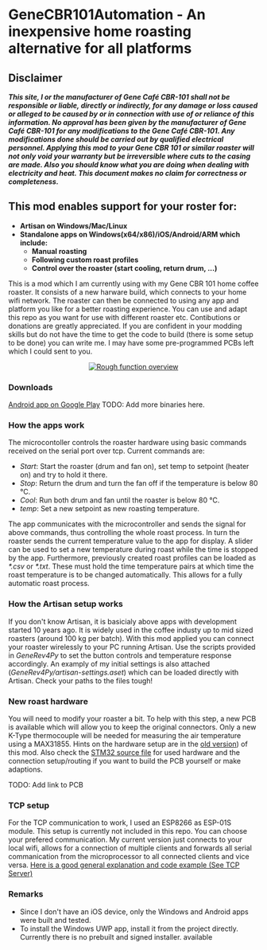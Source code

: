 # GeneCBR101Automation - An inexpensive home roasting alternative for all platforms

## Disclaimer ##
___This site, I or the manufacturer of Gene Café CBR-101 shall not be responsible or liable, directly or
indirectly, for any damage or loss caused or alleged to be caused by or in connection with use of or
reliance of this information. No approval has been given by the manufacturer of Gene Café CBR-101
for any modifications to the Gene Café CBR-101. Any modifications done should be carried out by
qualified electrical personnel. 
Applying this mod to your Gene CBR 101 or similar roaster will not only void your warranty but be
irreversible where cuts to the casing are made. Also you should know what you are doing when
dealing with electricity and heat. This document makes no claim for correctness or completeness.___

## This mod enables support for your roster for:
* __Artisan on Windows/Mac/Linux__
* __Standalone apps on Windows(x64/x86)/iOS/Android/ARM which include:__
  * __Manual roasting__
  * __Following custom roast profiles__
  * __Control over the roaster (start cooling, return drum, ...)__

This is a mod which I am currently using with my Gene CBR 101 home coffee roaster. It consists of a new harware build, which connects to your home wifi network. The roaster can then be connected to using any app and platform you like for a better roasting experience. You can use and adapt this repo as you want for use with different roaster etc. Contibutions or donations are greatly appreciated.
If you are confident in your modding skills but do not have the time to get the code to build (there is some setup to be done) you can write me. I may have some pre-programmed PCBs left which I could sent to you.

<div align="center">
  <a href="https://www.youtube.com/watch?v=1ynHtYo9W6A"><img src="https://img.youtube.com/vi/1ynHtYo9W6A/0.jpg" alt="Rough function overview"></a>
</div>

### Downloads ###
[Android app on Google Play](https://play.google.com/store/apps/details?id=com.companyname.GeneRev4)
TODO: Add more binaries here.

### How the apps work ###
The microcontoller controls the roaster hardware using basic commands received on the serial port over tcp. Current commands are:
- _Start_: Start the roaster (drum and fan on), set temp to setpoint (heater on) and try to hold it there.
- _Stop_: Return the drum and turn the fan off if the temperature is below 80 °C.
- _Cool_: Run both drum and fan until the roaster is below 80 °C.
- _temp_: Set a new setpoint as new roasting temperature.

The app communicates with the microcontroller and sends the signal for above commands, thus controlling the whole roast process. In turn the roaster sends the current temperature value to the app for display.
A slider can be used to set a new temperature during roast while the time is stopped by the app.
Furthermore, previously created roast profiles can be loaded as _*.csv_ or _*.txt_. These must hold the time temperature pairs at which time the roast temperature is to be changed automatically. This allows for a fully automatic roast process.

### How the Artisan setup works ###
If you don't know Artisan, it is basicialy above apps with development started 10 years ago. It is widely used in the coffee industy up to mid sized roasters (around 100 kg per batch).
With this mod applied you can connect your roaster wirelessly to your PC running Artisan. Use the scripts provided in _GeneRev4Py_ to set the button controls and temperature response accordingly. An examply of my initial settings is also attached (_GeneRev4Py/artisan-settings.aset_) which can be loaded directly with Artisan. Check your paths to the files tough!

### New roast hardware ###
You will need to modify your roaster a bit. To help with this step, a new PCB is available which will allow you to keep the original connectors. Only a new K-Type thermocouple will be needed for measuring the air temperature using a MAX31855. Hints on the hardware setup are in the [old version](https://github.com/nekowokaburu/GeneCBR101Automation/tree/master/doc)) of this mod. Also check the [STM32 source file](https://github.com/nekowokaburu/GeneCBR101Automation/blob/master/GeneRev4_STM32/GeneRev4_STM32.ino) for used hardware and the connection setup/routing if you want to build the PCB yourself or make adaptions.

TODO: Add link to PCB

### TCP setup ###
For the TCP communication to work, I used an ESP8266 as ESP-01S module. This setup is currently not included in this repo. You can choose your prefered communication. My current version just connects to your local wifi, allows for a connection of multiple clients and forwards all serial commanication from the microprocessor to all connected clients and vice versa. [Here is a good general explanation and code example (See TCP Server)](http://stefanfrings.de/esp8266/)

### Remarks ###
- Since I don't have an iOS device, only the Windows and Android apps were built and tested.
- To install the Windows UWP app, install it from the project directly. Currently there is no prebuilt and signed installer. available
